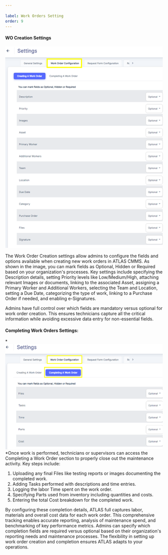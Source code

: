 ```yaml
---

label: Work Orders Setting
order: 9
---
```

#### WO Creation Settings

![](../../static/img/image20.png)

The Work Order Creation settings allow admins to configure the fields and options available when creating new work orders in ATLAS CMMS. As shown in the image, you can mark fields as Optional, Hidden or Required based on your organization's processes. Key settings include specifying the Description details, setting Priority levels like Low/Medium/High, attaching relevant Images or documents, linking to the associated Asset, assigning a Primary Worker and Additional Workers, selecting the Team and Location, setting a Due Date, categorizing the type of work, linking to a Purchase Order if needed, and enabling e\-Signatures.

Admins have full control over which fields are mandatory versus optional for work order creation. This ensures technicians capture all the critical information while avoiding excessive data entry for non\-essential fields.

#### Completing Work Orders Settings:

*![](../../static/img/image21.png)*Once work is performed, technicians or supervisors can access the Completing a Work Order section to properly close out the maintenance activity. Key steps include:

1. Uploading any final Files like testing reports or images documenting the completed work.
2. Adding Tasks performed with descriptions and time entries.
3. Logging the labor Time spent on the work order.
4. Specifying Parts used from inventory including quantities and costs.
5. Entering the total Cost breakdown for the completed work.

By configuring these completion details, ATLAS full captures labor, materials and overall cost data for each work order. This comprehensive tracking enables accurate reporting, analysis of maintenance spend, and benchmarking of key performance metrics. Admins can specify which completion fields are required versus optional based on their organization's reporting needs and maintenance processes. The flexibility in setting up work order creation and completion ensures ATLAS adapts to your operations.